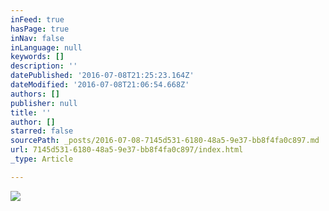 ```yaml
---
inFeed: true
hasPage: true
inNav: false
inLanguage: null
keywords: []
description: ''
datePublished: '2016-07-08T21:25:23.164Z'
dateModified: '2016-07-08T21:06:54.668Z'
authors: []
publisher: null
title: ''
author: []
starred: false
sourcePath: _posts/2016-07-08-7145d531-6180-48a5-9e37-bb8f4fa0c897.md
url: 7145d531-6180-48a5-9e37-bb8f4fa0c897/index.html
_type: Article

---
```

![](https://the-grid-user-content.s3-us-west-2.amazonaws.com/5fda48ee-2fae-4fce-91f9-7020402c955e.jpg)